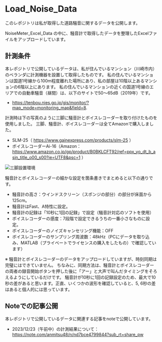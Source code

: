 # Load_Noise_Data
このレポジトリは私が取得した道路騒音に関するデータを公開します。

NoiseMeter_Excel_Data の中に、騒音計で取得したデータを整理したExcelファイルをアップロードしています。

## 計測条件
本レポジトリで公開しているデータは、私が住んでいるマンション（川崎市内）のベランダに計測機器を設置して取得したものです。
私の住んでいるマンションは国道1号線から100m程度離れた場所にあり、私の部屋は10階以上あるマンションの6階以上にあります。
私の住んでいるマンションの近くの国道1号線のエリアでの自動車騒音（昼間）は、以下のサイトで50～65dB（2019年）です。
  - https://tenbou.nies.go.jp/gis/monitor/?map_mode=monitoring_map&field=8.

計測時は下の写真のように三脚に騒音計とボイスレコーダーを取り付けたものを使用しました。
三脚、騒音計、ボイスレコーダーは全てAmazonで購入しました。
  - SLM-25（ https://www.gainexpress.com/products/slm-25 ）
  - ボイスレコーダーAi-16（Amazon：https://www.amazon.co.jp/gp/product/B0BKLCFT92/ref=ppx_yo_dt_b_asin_title_o00_s00?ie=UTF8&psc=1 ）

![三脚設置環境](https://github.com/anmitsu48/Load_Noise_Data/assets/58377673/9c6f2eeb-1483-44fc-9b40-3164eda51585)

騒音計とボイスレコーダーの細かな設定を箇条書きでまとめると以下の通りです。
  - 騒音計の高さ：ウインドスクリーン（スポンジの部分）の部分が床面から125cm。
  - 騒音計はFast、A特性に設定。
  - 騒音計の記録は「10秒に1回の記録」で設定（騒音計対応のソフトを使用）
  - ボイスレコーダーの感度：7段階で設定できるうちの一番小さなものに設定。
  - ボイスレコーダーのノイズキャンセリング機能：OFF
  - ボイスレコーダーのサンプリング周波数：48kHz（PCにデータを取り込み、MATLAB（プライベートでライセンスの購入をしたもの）で確認しています）

※ 騒音計とボイスレコーダーのデータをアップロードしていますが、時刻同期は完璧にはできていません。
ちなみに、同期方法は、騒音計とボイスレコーダーの両者の録音開始ボタンを押した後に「アー」と大声で叫んだタイミングをそろえるようにしているだけです。
騒音計が10秒に1回の記録設定のため、最大で10秒の差があると思います。正直、いくつかの波形を確認していると、5, 6秒の差はあると個人的には思っています。

## Noteでの記事公開
本レポジトリで公開しているデータに関連する記事をnoteで公開しています。
  - 2023/12/23（午前中）の計測結果について：https://note.com/anmitsu48/n/nd7bce4799844?sub_rt=share_pw
